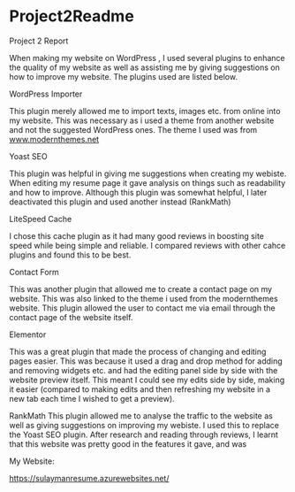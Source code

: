 # Project2Readme
Project 2 Report

When making my website on WordPress , I used several plugins to enhance the quality of my website as well as assisting me by giving suggestions on how to improve my website. The plugins used are listed below.

WordPress Importer

This plugin merely allowed me to import texts, images etc. from online into my website. This was necessary as i used a theme from another website and not the suggested WordPress ones. The theme I used was from www.modernthemes.net

Yoast SEO

This plugin was helpful in giving me suggestions when creating my webiste. When editing my resume page it gave analysis on things such as readability and how to improve. Although this plugin was somewhat helpful, I later deactivated this plugin and used another instead (RankMath)

LiteSpeed Cache

I chose this cache plugin as it had many good reviews in boosting site speed while being simple and reliable. I compared reviews with other cahce plugins and found this to be best.

Contact Form

This was another plugin that allowed me to create a contact page on my website. This was also linked to the theme i used from the modernthemes website. This plugin allowed the user to contact me via email through the contact page of the website itself.

Elementor

This was a great plugin that made the process of changing and editing pages easier. This was because it used a drag and drop method for adding and removing widgets etc. and had the editing panel side by side with the website preview itself. This meant I could see my edits side by side, making it easier (compared to making edits and then refreshing my website in a new tab each time I wished to get a preview).

RankMath
This plugin allowed me to analyse the traffic to the website as well as giving suggestions on improving my webiste. I used this to replace the Yoast SEO plugin. After research and reading through reviews, I learnt that this website was pretty good in the features it gave, and was 



My Website:

https://sulaymanresume.azurewebsites.net/
